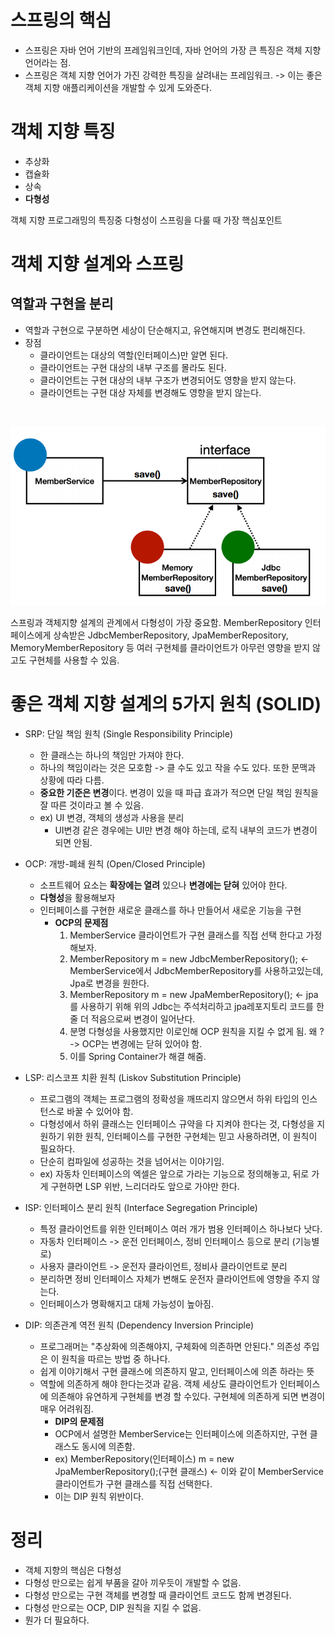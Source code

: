 # 스프링의 핵심
- 스프링은 자바 언어 기반의 프레임워크인데, 자바 언어의 가장 큰 특징은 객체 지향 언어라는 점.
- 스프링은 객체 지향 언어가 가진 강력한 특징을 살려내는 프레임워크. -> 이는 좋은 객체 지향 애플리케이션을 개발할 수 있게 도와준다.

# 객체 지향 특징
- 추상화
- 캡슐화
- 상속
- **다형성**  

객체 지향 프로그래밍의 특징중 다형성이 스프링을 다룰 때 가장 핵심포인트

# 객체 지향 설계와 스프링
## 역할과 구현을 분리
- 역할과 구현으로 구분하면 세상이 단순해지고, 유연해지며 변경도 편리해진다.
- 장점
  - 클라이언트는 대상의 역할(인터페이스)만 알면 된다.
  - 클라이언트는 구현 대상의 내부 구조를 몰라도 된다.
  - 클라이언트는 구현 대상의 내부 구조가 변경되어도 영향을 받지 않는다.
  - 클라이언트는 구현 대상 자체를 변경해도 영향을 받지 않는다.

<br>

![img.png](img.png)

스프링과 객체지향 설계의 관계에서 다형성이 가장 중요함.
MemberRepository 인터페이스에게 상속받은 JdbcMemberRepository, JpaMemberRepository, MemoryMemberRepository 등
 여러 구현체를 클라이언트가 아무런 영향을 받지 않고도 구현체를 사용할 수 있음.


# 좋은 객체 지향 설계의 5가지 원칙 (SOLID)
- SRP: 단일 책임 원칙 (Single Responsibility Principle)
  - 한 클래스는 하나의 책임만 가져야 한다.
  - 하나의 책임이라는 것은 모호함 -> 클 수도 있고 작을 수도 있다. 또한 문맥과 상황에 따라 다름.
  - **중요한 기준은 변경**이다. 변경이 있을 때 파급 효과가 적으면 단일 책임 원칙을 잘 따른 것이라고 볼 수 있음.
  - ex) UI 변경, 객체의 생성과 사용을 분리
    - UI변경 같은 경우에는 UI만 변경 해야 하는데, 로직 내부의 코드가 변경이 되면 안됨.  


- OCP: 개방-폐쇄 원칙 (Open/Closed Principle)
  - 소프트웨어 요소는 **확장에는 열려** 있으나 **변경에는 닫혀** 있어야 한다.
  - **다형성**을 활용해보자
  - 인터페이스를 구현한 새로운 클래스를 하나 만들어서 새로운 기능을 구현
    - **OCP의 문제점**
      1. MemberService 클라이언트가 구현 클래스를 직접 선택 한다고 가정해보자.  
      2. MemberRepository m = new JdbcMemberRepository();  <- MemberService에서 JdbcMemberRepository를 사용하고있는데, Jpa로 변경을 원한다.
      3. MemberRepository m = new JpaMemberRepository(); <- jpa를 사용하기 위해 위의 Jdbc는 주석처리하고 jpa레포지토리 코드를 한 줄 더 적음으로써 변경이 일어난다.  
      4. 분명 다형성을 사용했지만 이로인해 OCP 원칙을 지킬 수 없게 됨. 왜 ? -> OCP는 변경에는 닫혀 있어야 함.  
      5.   이를 Spring Container가 해결 해줌.  


- LSP: 리스코프 치환 원칙 (Liskov Substitution Principle)
  - 프로그램의 객체는 프로그램의 정확성을 깨뜨리지 않으면서 하위 타입의 인스턴스로 바꿀 수 있어야 함.  
  - 다형성에서 하위 클래스는 인터페이스 규약을 다 지켜야 한다는 것, 다형성을 지원하기 위한 원칙, 인터페이스를 구현한 구현체는 믿고 사용하려면, 이 원칙이 필요하다.  
  - 단순히 컴파일에 성공하는 것을 넘어서는 이야기임.
  - ex) 자동차 인터페이스의 엑셀은 앞으로 가라는 기능으로 정의해놓고, 뒤로 가게 구현하면 LSP 위반, 느리더라도 앞으로 가야만 한다.  


- ISP: 인터페이스 분리 원칙 (Interface Segregation Principle)
  - 특정 클라이언트를 위한 인터페이스 여러 개가 범용 인터페이스 하나보다 낫다.
  - 자동차 인터페이스 -> 운전 인터페이스, 정비 인터페이스 등으로 분리 (기능별로)
  - 사용자 클라이언트 -> 운전자 클라이언트, 정비사 클라이언트로 분리
  - 분리하면 정비 인터페이스 자체가 변해도 운전자 클라이언트에 영향을 주지 않는다.
  - 인터페이스가 명확해지고 대체 가능성이 높아짐.  

- DIP: 의존관계 역전 원칙 (Dependency Inversion Principle)
  - 프로그래머는 "추상화에 의존해야지, 구체화에 의존하면 안된다." 의존성 주입은 이 원칙을 따르는 방법 중 하나다.
  - 쉽게 이야기해서 구현 클래스에 의존하지 말고, 인터페이스에 의존 하라는 뜻
  - 역할에 의존하게 해야 한다는것과 같음. 객체 세상도 클라이언트가 인터페이스에 의존해야 유연하게 구현체를 변경 할 수있다. 구현체에 의존하게 되면 변경이 매우 어려워짐.
    - **DIP의 문제점**
    - OCP에서 설명한 MemberService는 인터페이스에 의존하지만, 구현 클래스도 동시에 의존함.  
    - ex) MemberRepository(인터페이스) m = new JpaMemberRepository();(구현 클래스) <- 이와 같이 MemberService 클라이언트가 구현 클래스를 직접 선택한다.
    - 이는 DIP 원칙 위반이다.

# 정리
- 객체 지향의 핵심은 다형성  
- 다형성 만으로는 쉽게 부품을 갈아 끼우듯이 개발할 수 없음.
- 다형성 만으로는 구현 객체를 변경할 때 클라이언트 코드도 함께 변경된다.
- 다형성 만으로는 OCP, DIP 원칙을 지킬 수 없음.
- 뭔가 더 필요하다.
















